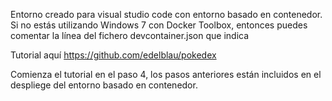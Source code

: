 Entorno creado para visual studio code con entorno basado en contenedor. Si no estás utilizando Windows 7 con Docker Toolbox, entonces puedes comentar la línea del fichero devcontainer.json que indica 

Tutorial aquí https://github.com/edelblau/pokedex

Comienza el tutorial en el paso 4, los pasos anteriores están incluidos en el despliege del entorno basado en contenedor. 